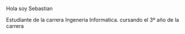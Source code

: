 Hola soy Sebastian 

Estudiante de la carrera Ingeneria Informatica. 
cursando el 3º año de la carrera
